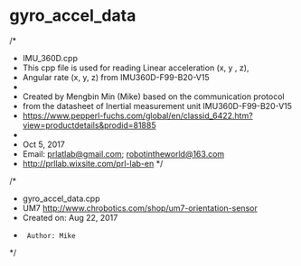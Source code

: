# gyro_accel_data

/*
 * IMU_360D.cpp
 *  This cpp file is used for reading Linear acceleration (x, y , z),
 *  Angular rate (x, y, z) from IMU360D-F99-B20-V15
 *
 *  Created by Mengbin Min (Mike) based on the communication protocol
 *  from the datasheet of Inertial measurement unit IMU360D-F99-B20-V15
 *  https://www.pepperl-fuchs.com/global/en/classid_6422.htm?view=productdetails&prodid=81885
 *
 *  Oct 5, 2017
 *  Email: prlatlab@gmail.com; robotintheworld@163.com
 *  http://prllab.wixsite.com/prl-lab-en
 */



/*
 * gyro_accel_data.cpp
 * UM7 http://www.chrobotics.com/shop/um7-orientation-sensor
 *  Created on: Aug 22, 2017
 *      Author: Mike
 */
